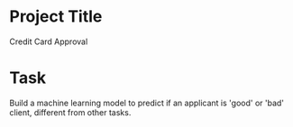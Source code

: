 
# Project Title

Credit Card Approval

# Task
Build a machine learning model to predict if an applicant is 'good' or 'bad' client, different from other tasks. 

